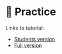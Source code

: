 # 🐍 Practice

Links to tutorial:

- [Students version](../../10-Tutorials/5_cross_validation_and_hyperparameter_tuning_students/)
- [Full version](../../10-Tutorials/5_cross_validation_and_hyperparameter_tuning/)
